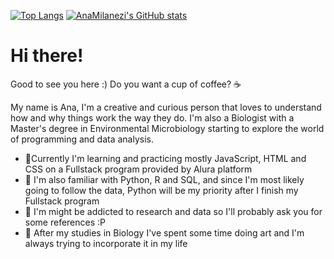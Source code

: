 
[![Top Langs](https://github-readme-stats.vercel.app/api/top-langs/?username=anamilanezi&theme=radical&layout=compact)](https://github.com/anuraghazra/github-readme-stats)
[![AnaMilanezi's GitHub stats](https://github-readme-stats.vercel.app/api?username=anamilanezi&hide=prs&show_icons=true&theme=cobalt)](https://github.com/anuraghazra/github-readme-stats)

# Hi there! 

Good to see you here :) Do you want a cup of coffee? ☕

My name is Ana, I'm a creative and curious person that loves to understand how and why things work the way they do. I'm also a Biologist with a Master's degree in Environmental Microbiology starting to explore the world of programming and data analysis.

- 🎯Currently I'm learning and practicing mostly JavaScript, HTML and CSS on a Fullstack program provided by Alura platform
- 🐍 I'm also familiar with Python, R and SQL, and since I'm most likely going to follow the data, Python will be my priority after I finish my Fullstack program
- 🎲 I'm might be addicted to research  and data so I'll probably ask you for some references :P
- 🎨 After my studies in Biology I've spent some time doing art and I'm always trying to incorporate it in my life 
